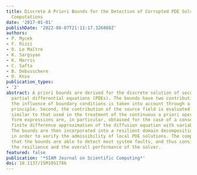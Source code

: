 ```yaml
---
title: Discrete A Priori Bounds for the Detection of Corrupted PDE Solutions in Exascale
  Computations
date: '2017-01-01'
publishDate: '2022-08-07T21:11:17.326888Z'
authors:
- P. Mycek
- F. Rizzi
- O. Le Maı̂tre
- K. Sargsyan
- K. Morris
- C. Safta
- B. Debusschere
- O. Knio
publication_types:
- '2'
abstract: A priori bounds are derived for the discrete solution of second-order elliptic
  partial differential equations (PDEs). The bounds have two contributions. First,
  the influence of boundary conditions is taken into account through a discrete maximum
  principle. Second, the contribution of the source field is evaluated in a fashion
  similar to that used in the treatment of the continuous a priori operators. Closed
  form expressions are, in particular, obtained for the case of a conservative, second-order
  finite difference approximation of the diffusion equation with variable scalar diffusivity.
  The bounds are then incorporated into a resilient domain decomposition framework,
  in order to verify the admissibility of local PDE solutions. The computations demonstrate
  that the bounds are able to detect most system faults, and thus considerably enhance
  the resilience and the overall performance of the solver.
featured: false
publication: '*SIAM Journal on Scientific Computing*'
doi: 10.1137/15M1051786
---
```


